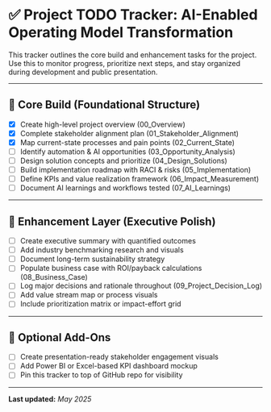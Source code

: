 # ✅ Project TODO Tracker: AI-Enabled Operating Model Transformation

This tracker outlines the core build and enhancement tasks for the project. Use this to monitor progress, prioritize next steps, and stay organized during development and public presentation.

---

## 🔹 Core Build (Foundational Structure)

- [x] Create high-level project overview (00_Overview)
- [x] Complete stakeholder alignment plan (01_Stakeholder_Alignment)
- [X] Map current-state processes and pain points (02_Current_State)
- [ ] Identify automation & AI opportunities (03_Opportunity_Analysis)
- [ ] Design solution concepts and prioritize (04_Design_Solutions)
- [ ] Build implementation roadmap with RACI & risks (05_Implementation)
- [ ] Define KPIs and value realization framework (06_Impact_Measurement)
- [ ] Document AI learnings and workflows tested (07_AI_Learnings)

---

## 🔸 Enhancement Layer (Executive Polish)

- [ ] Create executive summary with quantified outcomes
- [ ] Add industry benchmarking research and visuals
- [ ] Document long-term sustainability strategy
- [ ] Populate business case with ROI/payback calculations (08_Business_Case)
- [ ] Log major decisions and rationale throughout (09_Project_Decision_Log)
- [ ] Add value stream map or process visuals
- [ ] Include prioritization matrix or impact-effort grid

---

## 🧠 Optional Add-Ons

- [ ] Create presentation-ready stakeholder engagement visuals
- [ ] Add Power BI or Excel-based KPI dashboard mockup
- [ ] Pin this tracker to top of GitHub repo for visibility

---

**Last updated:** _May 2025_
